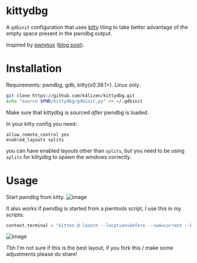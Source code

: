 # kittydbg

A `gdbinit` configuration that uses [kitty](https://github.com/kovidgoyal/kitty) tiling to take better advantage of the empty space present in the pwndbg output.

Inspired by [pwnmux](https://github.com/joaogodinho/pwnmux) ([blog post](https://blog.jcfg.re/posts/pwndbg-tmux/)). 

# Installation
Requirements: pwndbg, gdb, kitty(v0.39.1+). Linux only.
```bash
git clone https://github.com/k4lizen/kittydbg.git
echo "source $PWD/kittydbg/gdbinit.py" >> ~/.gdbinit
```
Make sure that kittydbg is sourced *after* pwndbg is loaded.

In your kitty config you need:
```
allow_remote_control yes
enabled_layouts splits
```
you can have enabled layouts other than `splits`, but you need to be using
`splits` for kittydbg to spawn the windows correctly.

# Usage
Start pwndbg from kitty.
![image](https://github.com/user-attachments/assets/04e57a6d-710a-4bce-8d9c-af79cd2a3086)

It also works if pwndbg is started from a pwntools script, I use this in my scripts: 
```python
context.terminal = "kitten @ launch --location=before --cwd=current --bias=65".split()
```
![image](https://github.com/user-attachments/assets/056b99fd-146e-4330-b39f-ea36cd28fdbc)

Tbh I'm not sure if this is the best layout, if you fork this / make some adjustments please do share!
